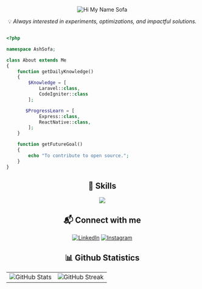 <div align="center">
  <img src="https://capsule-render.vercel.app/api?type=waving&color=0:2A7AEF,100:151B23&text-align=center&height=150&text=Hi%20👋%20My%20Name%20Sofa&fontSize=50&fontColor=61DAFB&fontAlignY=45&animation=twinkling&desc=Software%20Engineer%20|%20Problem%20Solver%20|%20Tech%20Enthusiast&descSize=27&descAlignY=85&section=header" alt="Hi My Name Sofa" />
</div>

<p align=center>
  💡 <em>Always interested in experiments, optimizations, and impactful solutions.</em>
</p>


<!--
function __about()
    {
        $itsMe = Me::where('name', 'Mangsopa')
                   ->where('country', 'Indonesia')
                   ->orderBy('name', 'asc')
                   ->orderBy('country', 'desc')
                   ->get();

  return view('welcome', compact('itsMe'));
}
-->

```php

<?php

namespace AshSofa;

class About extends Me
{
    function getDailyKnowledge()
    {
        $Knowledge = [
            Laravel::class,
            CodeIgniter::class
        ];

       $ProgressLearn = [
            Express::class,
            ReactNative::class,
        ];
    }

    function getFutureGoal()
    {
        echo "To contribute to open source.";
    }
}
```


<h2 align="center">🧠 Skills </h2>
<p align="center">
  <a href="https://skillicons.dev">
    <img src="https://skillicons.dev/icons?i=laravel,react,js,html,css,postgres,mysql,postman,nginx,linux&theme=light" />
  </a>
</p>

<h2 align="center"> 📬 Connect with me </h2>
<div align="center">
    
[![LinkedIn](https://cdn2.iconfinder.com/data/icons/social-media-2285/512/1_Linkedin_unofficial_colored_svg-48.png)](https://www.linkedin.com/in/ahmadsofa/)
[![Instagram](https://cdn2.iconfinder.com/data/icons/social-media-applications/64/social_media_applications_3-instagram-48.png)](https://www.instagram.com/dhxnyuzer/)
</div>

<h2 align="center">📊 Github Statistics </h2>
<table width="100%" cellpadding="0" cellspacing="0" border="0">
  <tr>
    <td align="left" valign="middle">
      <img src="https://github-readme-stats.vercel.app/api?username=mangsopa&theme=react&show_icons=true&hide_border=false" alt="GitHub Stats" />
    </td>
    <td align="right" valign="middle">
      <img src="https://github-readme-streak-stats.herokuapp.com?user=mangsopa&theme=react&hide_border=false&currStreakNum=61DAFB&sideLabels=61DAFB&currStreakLabel=61DAFB" alt="GitHub Streak" />
    </td>
  </tr>
</table>
<br>

<!-- <h2 align="center"> 🌟 My Skills </h2>
<div align="center"> -->
<!--       <img src="https://cdn.jsdelivr.net/gh/devicons/devicon/icons/javascript/javascript-original.svg" height="60" alt="javascript logo" title="javascript" />
      <img width="17" />
      <img src="https://cdn.jsdelivr.net/gh/devicons/devicon/icons/react/react-original.svg" height="60" alt="react logo" title="React Native"  />
      <img width="17" />
      <img src="https://cdn.jsdelivr.net/gh/devicons/devicon/icons/tailwindcss/tailwindcss-original-wordmark.svg" height="60" alt="tailwindcss logo" title="tailwinds"  />
      <img width="17" />
      <img src="https://cdn.jsdelivr.net/gh/devicons/devicon/icons/php/php-original.svg" height="60" alt="php logo" title="php" />
      <img width="17" />
      <img src="https://cdn.worldvectorlogo.com/logos/laravel-2.svg" height="60" alt="laravel logo" title="laravel"  />
      <img width="17" />
      <img src="https://cdn.worldvectorlogo.com/logos/codeigniter.svg" height="60" alt="code igniter logo" title="code igniter"  />
      <img width="17" />
     <img src="https://cdn.worldvectorlogo.com/logos/express-109.svg" height="60" alt="express js logo" title="express js"  />
      <img width="17" /> -->

<!-- 
    ![Laravel](https://img.shields.io/badge/Laravel-v10-FF2D20?style=for-the-badge&logo=laravel&logoColor=white)
    ![CodeIgniter](https://img.shields.io/badge/codeigniter-EF4223?style=for-the-badge&logo=codeigniter&logoColor=white)
    ![Express](https://img.shields.io/badge/-Express-green?style=for-the-badge)
    ![React Native](https://img.shields.io/badge/-react_native-blue?style=for-the-badge)

    ![MySQL](https://img.shields.io/badge/-mysql-white?style=for-the-badge)
    ![PostgreSQL](https://img.shields.io/badge/-postgresql-lightblue?style=for-the-badge)
    -->
<!-- </div> -->

<!-- ## Reach me on

<div align="center">
  <a href="https://www.instagram.com/faaa_fs" target="_blank">
    <img src="https://img.shields.io/static/v1?message=Instagram&logo=instagram&label=&color=E4405F&logoColor=white&labelColor=&style=for-the-badge" height="33" alt="instagram logo"  />
  </a>
    <a href="https://discord.com/channels/@owesofa" target="_blank">
  <img src="https://img.shields.io/static/v1?message=Discord&logo=discord&label=&color=7289DA&logoColor=white&labelColor=&style=for-the-badge" height="33" alt="discord logo"  />
  </a>

  <a href="https://mail.google.com/mail/u/0/?view=cm&tf=1&fs=1&to=whoamiii336@gmail.com" target="_blank">
    <img src="https://img.shields.io/static/v1?message=Gmail&logo=gmail&label=&color=D14836&logoColor=white&labelColor=&style=for-the-badge" height="33" alt="gmail logo"  />
  </a>
  <a href="https://www.linkedin.com/in/ahmadsofa/" target="_blank">
    <img src="https://img.shields.io/static/v1?message=LinkedIn&logo=linkedin&label=&color=0077B5&logoColor=white&labelColor=&style=for-the-badge" height="33" alt="linkedin logo"  />
  </a>
  <a href="https://www.hackerrank.com/profile/sofa_ramadhan168" target="_blank">
    <img src="https://img.shields.io/static/v1?message=HackerRank&logo=hackerrank&label=&color=2EC866&logoColor=white&labelColor=&style=for-the-badge" height="33" alt="hackerrank logo"  />
  </a>
  <a href="https://www.facebook.com/sofarafs" target="_blank">
    <img src="https://img.shields.io/static/v1?message=Facebook&logo=facebook&label=&color=1877F2&logoColor=white&labelColor=&style=for-the-badge" height="33" alt="facebook logo"  />
  </a>
</div>
